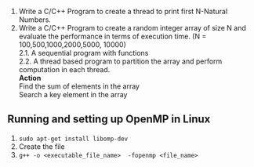 1. Write a C/C++ Program to create a thread to print first N-Natural Numbers. 
2. Write a C/C++ Program to create a random integer array of size N and evaluate the performance in terms of execution time. (N = 100,500,1000,2000,5000, 10000)  
2.1. A sequential program with functions  
2.2. A thread based program to partition the array and perform computation in each thread.  
**Action**  
Find the sum of elements in the array    
Search a key element in the array  


## Running and setting up OpenMP in Linux
1. `sudo apt-get install libomp-dev`
2. Create the file
4. `g++ -o <executable_file_name>  -fopenmp <file_name>`
